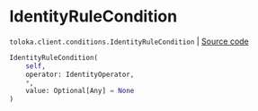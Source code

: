 # IdentityRuleCondition
`toloka.client.conditions.IdentityRuleCondition` | [Source code](https://github.com/Toloka/toloka-kit/blob/v1.2.0.post1/src/client/conditions.py#L78)

```python
IdentityRuleCondition(
    self,
    operator: IdentityOperator,
    *,
    value: Optional[Any] = None
)
```

